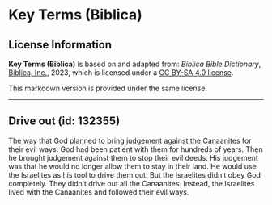 # Key Terms (Biblica)

## License Information

**Key Terms (Biblica)** is based on and adapted from: _Biblica Bible Dictionary_, [Biblica, Inc.](https://www.biblica.com/), 2023, which is licensed under a [CC BY-SA 4.0 license](https://creativecommons.org/licenses/by-sa/4.0/legalcode.en).

This markdown version is provided under the same license.



--------------------------------

## Drive out (id: 132355)

The way that God planned to bring judgement against the Canaanites for their evil ways. God had been patient with them for hundreds of years. Then he brought judgement against them to stop their evil deeds. His judgement was that he would no longer allow them to stay in their land. He would use the Israelites as his tool to drive them out. But the Israelites didn’t obey God completely. They didn’t drive out all the Canaanites. Instead, the Israelites lived with the Canaanites and followed their evil ways.



